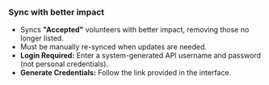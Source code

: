 ### Sync with better impact
- Syncs **"Accepted"** volunteers with better impact, removing those no longer listed.
- Must be manually re-synced when updates are needed.
- **Login Required:** Enter a system-generated API username and password (not personal credentials).
- **Generate Credentials:** Follow the link provided in the interface.
